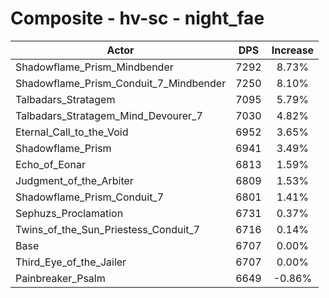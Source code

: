 # Composite - hv-sc - night_fae
| Actor | DPS | Increase |
|---|:---:|:---:|
|Shadowflame_Prism_Mindbender|7292|8.73%|
|Shadowflame_Prism_Conduit_7_Mindbender|7250|8.10%|
|Talbadars_Stratagem|7095|5.79%|
|Talbadars_Stratagem_Mind_Devourer_7|7030|4.82%|
|Eternal_Call_to_the_Void|6952|3.65%|
|Shadowflame_Prism|6941|3.49%|
|Echo_of_Eonar|6813|1.59%|
|Judgment_of_the_Arbiter|6809|1.53%|
|Shadowflame_Prism_Conduit_7|6801|1.41%|
|Sephuzs_Proclamation|6731|0.37%|
|Twins_of_the_Sun_Priestess_Conduit_7|6716|0.14%|
|Base|6707|0.00%|
|Third_Eye_of_the_Jailer|6707|0.00%|
|Painbreaker_Psalm|6649|-0.86%|
